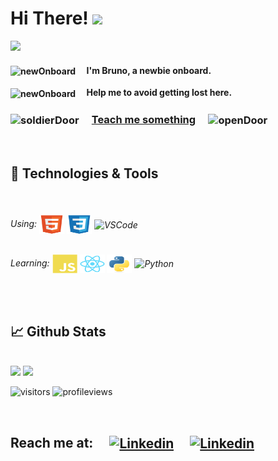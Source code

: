 <h1> 
  Hi There! <img src="https://raw.githubusercontent.com/MartinHeinz/MartinHeinz/master/wave.gif" width="30px">
</h1>
 
<img src="https://drive.google.com/uc?export=view&id=1GBRr5re7kuW_MpgGJj3yLN-etNQCjX6k">

<h4>
  <img align="center" alt="newOnboard" height="50" width="60" src="https://c.tenor.com/x5RTiD1xzS8AAAAM/sail-waves.gif"> &emsp;I'm Bruno, a newbie onboard. 
  <br>
  <br>
  <img align="center" alt="newOnboard" height="50" width="60" src="https://media2.giphy.com/media/FWXpxEbWcOapq/giphy.gif?cid=790b7611120c8c0a9ee56e14706180df47ae49fe4d6974cf&rid=giphy.gif&ct=g"> &emsp;Help me to avoid getting lost here.
</h4>

<h3>
  <img align="center" alt="soldierDoor" height="50" width="60" src="https://c.tenor.com/PUIbw7H-Tu8AAAAM/%D1%83%D1%87%D0%B5%D0%BD%D0%B8%D0%B5-%D0%B2%D0%BE%D0%B9%D0%BD%D0%B8%D1%86%D0%B8.gif">&emsp;
  <a href="https://github.com/BrunoWildner/BrunoWildner/discussions/1#discussion-4400339">Teach me something</a>&emsp;
  <img align="center" alt="openDoor" height="50" width="60" src="https://c.tenor.com/LcfGcodRLecAAAAC/door-opening-disenchantment.gif">
</h3>

<br>

<h2>
  🔧 Technologies & Tools 
</h2>

<br>

<div>
  <h6>
    Using:
    <img align="center" alt="HTML" height="30" width="40" src="https://raw.githubusercontent.com/devicons/devicon/master/icons/html5/html5-original.svg">
    <img align="center" alt="CSS" height="30" width="40" src="https://raw.githubusercontent.com/devicons/devicon/master/icons/css3/css3-original.svg">
    <img align="center" alt="VSCode" height="30" width="40" src="https://cdn.jsdelivr.net/gh/devicons/devicon/icons/vscode/vscode-original.svg" />
  </h6>
</div>

<div>
  <h6>
    Learning:
    <img align="center" alt="Js" height="30" width="40" src="https://raw.githubusercontent.com/devicons/devicon/master/icons/javascript/javascript-plain.svg">
    <img align="center" alt="React" height="30" width="40" src="https://raw.githubusercontent.com/devicons/devicon/master/icons/react/react-original.svg">
    <img align="center" alt="Python" height="30" width="40" src="https://raw.githubusercontent.com/devicons/devicon/master/icons/python/python-original.svg">
    <img align="center" alt="Python" height="30" width="40" src="https://cdn.jsdelivr.net/gh/devicons/devicon/icons/git/git-original.svg" />
  </h6>
</div>

<br>

<h2>
  📈 Github Stats
</h2>

<br>

<div align-items:"center" justify-content:"space-around">
  <img height="150em" src="https://github-readme-stats.vercel.app/api?username=BrunoWildner&show_icons=true&theme=github_dark&include_all_commits=true&count_private=true"/>
  <img height="150em" src="https://github-readme-stats.vercel.app/api/top-langs/?username=BrunoWildner&layout=compact&langs_count=7&theme=github_dark"/>
</div>

![visitors](https://visitor-badge.glitch.me/badge?page_id=BrunoWildner)
![profileviews](https://komarev.com/ghpvc/?username=BrunoWildner)

<br>

<h2>
  Reach me at:&emsp;
  <a href="https://www.linkedin.com/in/brunowildner/" target="_blank"><img align="center" alt="Linkedin" height="40" width="50" src="https://cdn.jsdelivr.net/gh/devicons/devicon/icons/linkedin/linkedin-original.svg" target="_blank"></a>&emsp;
  <a href="https://github.com/BrunoWildner" target="_blank"><img align="center" alt="Linkedin" height="40" width="50" src="https://cdn.jsdelivr.net/gh/devicons/devicon/icons/github/github-original.svg" target="_blank"></a>
</h2>


  
 
